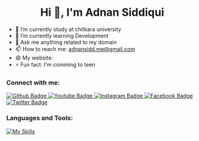  <h1 align="center">Hi 👋, I'm Adnan Siddiqui</h1>

- 🔭 I’m currently study at chitkara university
- 🌱 I’m currently learning Development
- 💬 Ask me anything related to my domain 
- 📫 How to reach me: adnansidd.me@gmail.com
- 😄 My website:[](https:/adnanlinktree.netlify.app)
- ⚡ Fun fact: I'm comming to teen
  
### Connect with me:
<div id="badges">
  <a href="https://github.com/siddiquiadnan">
    <img src="https://img.shields.io/badge/Github-white?style=for-the-badge&logo=Github&logoColor=black" alt="Github Badge"/>
  </a>
  <a href="https://www.youtube.com/channel/UC8HV062QlXQQN8cM1tb9u7Q">
    <img src="https://img.shields.io/badge/YouTube-red?style=for-the-badge&logo=youtube&logoColor=white" alt="Youtube Badge"/>
  </a>
   <a href="https://www.instagram.com/me_adnan14/">
    <img src="https://img.shields.io/badge/Instagram-purple?style=for-the-badge&logo=instagram&logoColor=white" alt="Instagram Badge"/>
  </a>
   <a href="#">
    <img src="https://img.shields.io/badge/Facebook-blue?style=for-the-badge&logo=facebook&logoColor=white" alt="Facebook Badge"/>
  </a>
   <a href="https://x.com/adnansiddiqu14">
    <img src="https://img.shields.io/badge/Twitter-blue?style=for-the-badge&logo=twitter&logoColor=white" alt="Twitter Badge"/>
  </a>
</div>

### Languages and Tools:
[![My Skills](https://skillicons.dev/icons?i=flutter,dart,firebase,github,git,postman,figma,reactxd&perline=5)](https://skillicons.dev)

<br>



